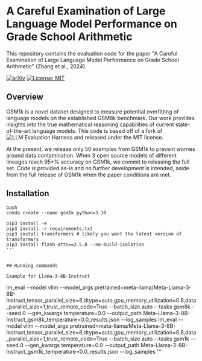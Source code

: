 # A Careful Examination of Large Language Model Performance on Grade School Arithmetic

This repository contains the evaluation code for the paper "A Careful Examination of Large Language Model Performance on Grade School Arithmetic" (Zhang et al., 2024).

[![arXiv](https://img.shields.io/badge/arXiv-2405.00332-b31b1b.svg)](https://arxiv.org/abs/2405.00332)
[![License: MIT](https://img.shields.io/badge/License-MIT-yellow.svg)](https://opensource.org/licenses/MIT)

## Overview

GSM1k is a novel dataset designed to measure potential overfitting of language models on the established GSM8k benchmark. Our work provides insights into the true mathematical reasoning capabilities of current state-of-the-art language models.
This code is based off of a fork of ![LLM Evaluation Harness](https://github.com/EleutherAI/lm-evaluation-harness) and released under the MIT license.

At the present, we release only 50 examples from GSM1k to prevent worries around data contamination. When 3 open source models of different lineages reach 95+% accuracy on GSM1k, we commit to releasing the full set.
Code is provided as-is and no further development is intended, aside from the full release of GSM1k when the paper conditions are met.

## Installation

```
bash
conda create --name gsm1k python=3.10

pip3 install -e .
pip3 install -r requirements.txt
pip3 install transformers # likely you want the latest version of transformers
pip3 install flash-attn==2.5.8 --no-build-isolation
'''


## Running commands

Example for Llama-3-8B-Instruct

```
lm_eval --model vllm --model_args pretrained=meta-llama/Meta-Llama-3-8B-Instruct,tensor_parallel_size=8,dtype=auto,gpu_memory_utilization=0.8,data_parallel_size=1,trust_remote_code=True --batch_size auto --tasks gsm8k --seed 0 --gen_kwargs temperature=0.0 --output_path Meta-Llama-3-8B-Instruct_gsm8k_temperature=0.0_results.json --log_samples
lm_eval --model vllm --model_args pretrained=meta-llama/Meta-Llama-3-8B-Instruct,tensor_parallel_size=8,dtype=auto,gpu_memory_utilization=0.8,data_parallel_size=1,trust_remote_code=True --batch_size auto --tasks gsm1k --seed 0 --gen_kwargs temperature=0.0 --output_path Meta-Llama-3-8B-Instruct_gsm1k_temperature=0.0_results.json --log_samples
'''
